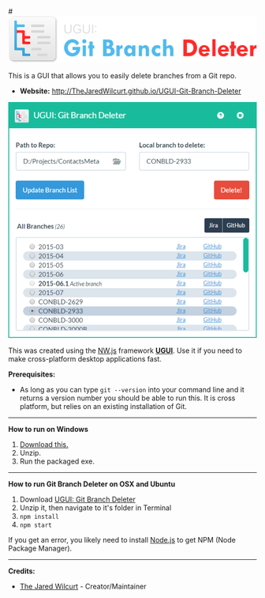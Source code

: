 #![UGUI: Git Branch Deleter Logo](/_img/readme.png "UGUI: Git Branch Deleter")

This is a GUI that allows you to easily delete branches from a Git repo.

* **Website:** http://TheJaredWilcurt.github.io/UGUI-Git-Branch-Deleter

![Screenshot](/_img/screenshot.png "Screenshot")

This was created using the [NW.js](http://nwjs.io) framework **[UGUI](http://ugui.io)**. Use it if you need to make cross-platform desktop applications fast.

**Prerequisites:**

* As long as you can type `git --version` into your command line and it returns a version number you should be able to run this. It is cross platform, but relies on an existing installation of Git.

* * *

**How to run on Windows**

1. [Download this.](https://github.com/TheJaredWilcurt/UGUI-Git-Branch-Deleter/releases/download/v1.3.0/UGUI-Git-Branch-Deleter_1.3.0-win.zip)
2. Unzip.
3. Run the packaged exe.

* * *

**How to run Git Branch Deleter on OSX and Ubuntu**

1. Download [UGUI: Git Branch Deleter](https://github.com/TheJaredWilcurt/UGUI-Git-Branch-Deleter/releases/download/v1.3.0/UGUI-Git-Branch-Deleter_1.3.0-unix.zip)
2. Unzip it, then navigate to it's folder in Terminal
3. `npm install`
4. `npm start`

If you get an error, you likely need to install [Node.js](https://nodejs.org/en/download/) to get NPM (Node Package Manager).

* * *

**Credits:**

* [The Jared Wilcurt](http://github.com/TheJaredWilcurt) - Creator/Maintainer
